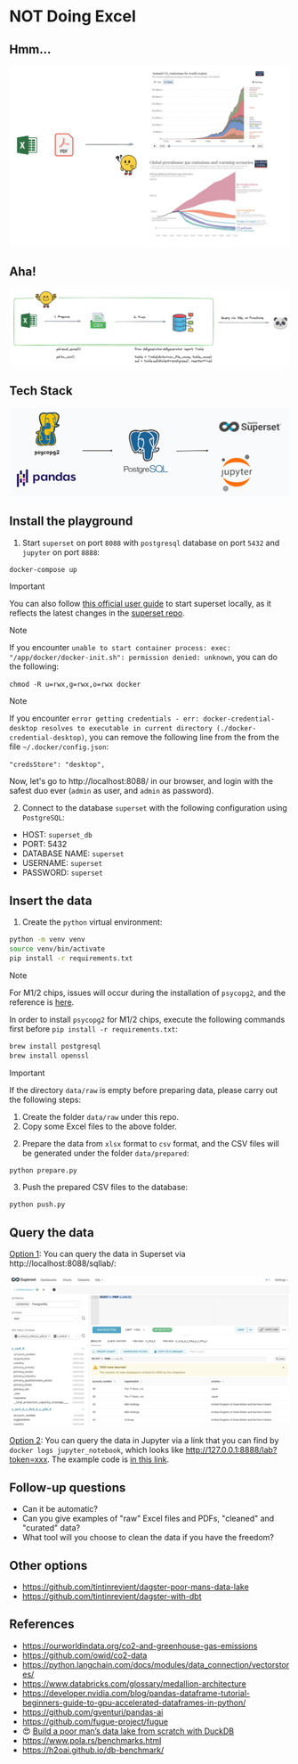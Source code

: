# NOT Doing Excel

## Hmm...
![overview](pix/step-1.png)

## Aha!
![overview](pix/aha.png)

## Tech Stack
![overview](pix/tech-stack.png)

## Install the playground

1. Start `superset` on port `8088` with `postgresql` database on port `5432` and `jupyter` on port `8888`:
```bash
docker-compose up
```

> [!IMPORTANT]
> You can also follow [this official user guide](https://superset.apache.org/docs/installation/installing-superset-using-docker-compose/) to start superset locally, as it reflects the latest changes in the [superset repo](https://github.com/apache/superset).

> [!NOTE]
>
> If you encounter `unable to start container process: exec: "/app/docker/docker-init.sh": permission denied: unknown`, you can do the following:
> 
> `chmod -R u=rwx,g=rwx,o=rwx docker`

> [!NOTE]
>
> If you encounter `error getting credentials - err: docker-credential-desktop resolves to executable in current directory (./docker-credential-desktop)`, you can remove the following line from the from the file `~/.docker/config.json`:
>
> `"credsStore": "desktop",`

Now, let's go to http://localhost:8088/ in our browser, and login with the safest duo ever (`admin` as user, and `admin` as password).

2. Connect to the database `superset` with the following configuration using `PostgreSQL`:
- HOST: `superset_db`
- PORT: 5432
- DATABASE NAME: `superset`
- USERNAME: `superset`
- PASSWORD: `superset`

## Insert the data

1. Create the `python` virtual environment:
```bash
python -m venv venv
source venv/bin/activate
pip install -r requirements.txt
```

> [!NOTE]
>
> For M1/2 chips, issues will occur during the installation of `psycopg2`, and the reference is [here](https://gist.github.com/bruno-uy/f6c7618e7c3d917ba18fa0f7e2d05426).
> 
> In order to install `psycopg2` for M1/2 chips, execute the following commands first before `pip install -r requirements.txt`:
> ```bash
> brew install postgresql
> brew install openssl
> ```

> [!IMPORTANT]
>
> If the directory `data/raw` is empty before preparing data, please carry out the following steps:
> 1. Create the folder `data/raw` under this repo.
> 2. Copy some Excel files to the above folder.

2. Prepare the data from `xlsx` format to `csv` format, and the CSV files will be generated under the folder `data/prepared`:
```bash
python prepare.py
```

3. Push the prepared CSV files to the database:
```bash
python push.py
```

## Query the data

<ins>Option 1</ins>: You can query the data in Superset via http://localhost:8088/sqllab/:

![superset](pix/superset.png)

<ins>Option 2</ins>: You can query the data in Jupyter via a link that you can find by `docker logs jupyter_notebook`, which looks like http://127.0.0.1:8888/lab?token=xxx. The example code is [in this link](notebooks/test.ipynb).

## Follow-up questions

- Can it be automatic?
- Can you give examples of "raw" Excel files and PDFs, "cleaned" and "curated" data?
- What tool will you choose to clean the data if you have the freedom?

## Other options

- https://github.com/tintinrevient/dagster-poor-mans-data-lake
- https://github.com/tintinrevient/dagster-with-dbt

## References
- https://ourworldindata.org/co2-and-greenhouse-gas-emissions
- https://github.com/owid/co2-data
- https://python.langchain.com/docs/modules/data_connection/vectorstores/
- https://www.databricks.com/glossary/medallion-architecture
- https://developer.nvidia.com/blog/pandas-dataframe-tutorial-beginners-guide-to-gpu-accelerated-dataframes-in-python/
- https://github.com/gventuri/pandas-ai
- https://github.com/fugue-project/fugue
- 😍 [Build a poor man’s data lake from scratch with DuckDB](https://dagster.io/blog/duckdb-data-lake)
- https://www.pola.rs/benchmarks.html
- https://h2oai.github.io/db-benchmark/
